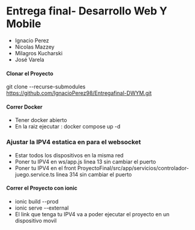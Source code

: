 # Entrega final- Desarrollo Web Y Mobile

* Ignacio Perez
* Nicolas Mazzey
* Milagros Kucharski
* José Varela


#### Clonar el Proyecto
git clone --recurse-submodules https://github.com/IgnacioPerez98/Entregafinal-DWYM.git


#### Correr Docker 
* Tener docker abierto
* En la raiz ejecutar : docker compose up -d

### Ajustar la IPV4 estatica en para el websocket
* Estar todos los dispositivos en la misma red
* Poner tu IPV4 en ws/app.js linea 13  sin cambiar el puerto
* Poner tu IPV4 en el front ProyectoFinal/src/app/servicios/controlador-juego.service.ts linea 314 sin cambiar el puerto 

#### Correr el Proyecto con ionic
* ionic build --prod
* ionic serve --external
* El link que tenga tu IPV4 va a poder ejecutar el proyecto en un dispositivo movil

